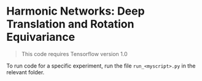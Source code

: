 # Harmonic Networks: Deep Translation and Rotation Equivariance

> This code requires Tensorflow version 1.0

To run code for a specific experiment, run the file `run_<myscript>.py` in the relevant folder.
